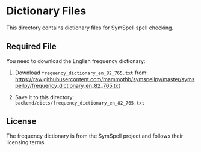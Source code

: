 # Dictionary Files

This directory contains dictionary files for SymSpell spell checking.

## Required File

You need to download the English frequency dictionary:

1. Download `frequency_dictionary_en_82_765.txt` from:
   https://raw.githubusercontent.com/mammothb/symspellpy/master/symspellpy/frequency_dictionary_en_82_765.txt

2. Save it to this directory: `backend/dicts/frequency_dictionary_en_82_765.txt`

## License

The frequency dictionary is from the SymSpell project and follows their licensing terms.
